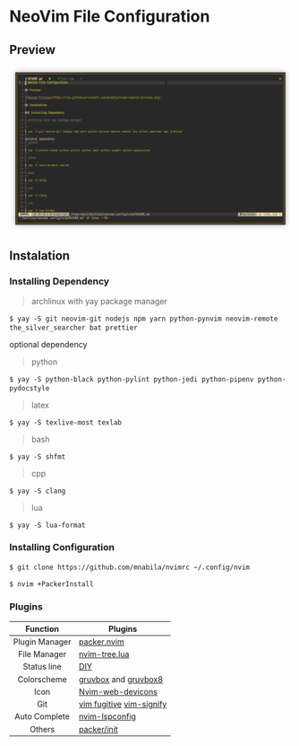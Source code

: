# NeoVim File Configuration

## Preview

![Neovim Preview](https://raw.githubusercontent.com/mnabila/nvimrc/master/preview.png)

## Instalation

### Installing Dependency

> archlinux with yay package manager

```
$ yay -S git neovim-git nodejs npm yarn python-pynvim neovim-remote the_silver_searcher bat prettier
```

optional dependency

> python

```
$ yay -S python-black python-pylint python-jedi python-pipenv python-pydocstyle
```

> latex

```
$ yay -S texlive-most texlab
```

> bash

```
$ yay -S shfmt
```

> cpp

```
$ yay -S clang
```

> lua

```
$ yay -S lua-format
```

### Installing Configuration

```
$ git clone https://github.com/mnabila/nvimrc ~/.config/nvim
```

```
$ nvim +PackerInstall
```

### Plugins

|    Function    | Plugins                                                                                                   |
| :------------: | --------------------------------------------------------------------------------------------------------- |
| Plugin Manager | [packer.nvim](https://github.com/wbthomason/packer.nvim)                                                  |
|  File Manager  | [nvim-tree.lua](https://github.com/kyazdani42/nvim-tree.lua)                                              |
|  Status line   | [DIY](https://github.com/mnabila/nvimrc/tree/master/lua/modules/statusline)                               |
|  Colorscheme   | [gruvbox](https://github.com/morhetz/gruvbox) and [gruvbox8](https://github.com/lifepillar/vim-gruvbox8)  |
|      Icon      | [Nvim-web-devicons](https://github.com/kyazdani42/nvim-web-devicons)                                      |
|      Git       | [vim fugitive](https://github.com/tpope/vim-fugitive) [vim-signify](https://github.com/mhinz/vim-signify) |
| Auto Complete  | [nvim-lspconfig](https://github.com/neovim/nvim-lspconfig)                                                |
|     Others     | [packer/init](https://github.com/mnabila/nvimrc/blob/master/lua/modules/packer/init.lua)                       |

